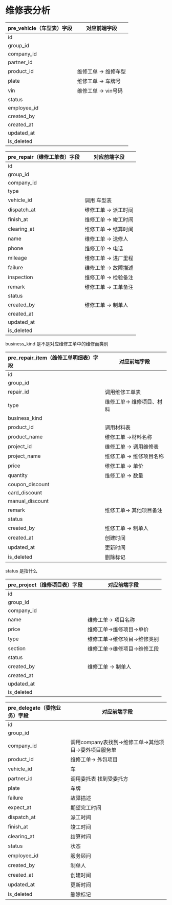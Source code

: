# 维修表分析
 

| pre_vehicle（车型表）字段    |  对应前端字段 |
| :------------------------ | ---------------- |
| id                        |                  |
| group_id                  |                  |
| company_id                |                  |
| partner_id                |                  |
| product_id                |维修工单 -> 维修车型 |
| plate                     |维修工单 -> 车牌号   |
| vin                       |维修工单 -> vin号码  |
| status                    |                  |
| employee_id               |                  |
|created_by                 |                  |
|created_at                 |                  |
|updated_at                 |                  |
|is_deleted                 |                  |




| pre_repair（维修工单表）字段 |  对应前端字段      |
| :------------------------ | ---------------- |
| id                        |                  |
| group_id                  |                  |
| company_id                |                  |
| type                      |                  |
| vehicle_id                |调用  车型表        |
| dispatch_at               |维修工单 -> 派工时间 |
| finish_at                 |维修工单 -> 竣工时间 |
| clearing_at               |维修工单 -> 结算时间 |
| name                      |维修工单 -> 送修人  |
| phone                     |维修工单 -> 电话    |
| mileage                   |维修工单 -> 进厂里程 |
| failure                   |维修工单 -> 故障描述 |
| inspection                |维修工单 -> 检验备注 |
| remark                    |维修工单 -> 工单备注 |
| status                    |                  |
| created_by                |维修工单 ->  制单人  |
| created_at                |                  |
| updated_at                |                  |
| is_deleted                |                  |


business_kind  是不是对应维修工单中的维修而类别


| pre_repair_item（维修工单明细表）字段 |  对应前端字段 |
| :------------------------ | ---------------- |
| id                        |                  |
| group_id                  |                  |
| repair_id                 |调用维修工单表       |
| type                      |维修工单-> 维修项目、材料|
| business_kind             |                   |
| product_id                |调用材料表           |
| product_name              |维修工单 ->材料名称  |
| project_id                |维修工单 -> 调用维修表 |
| project_name              |维修工单 -> 维修项目名称 |
| price                     |维修工单 -> 单价    |
| quantity                  |维修工单 -> 数量    |
| coupon_discount           |                  |
| card_discount             |                  |
| manual_discount           |                  |
| remark                    |维修工单-> 其他项目备注|
| status                    |                   |
| created_by                | 维修工单 ->  制单人 |
| created_at                |创建时间            |
| updated_at                |更新时间            |
| is_deleted                | 删除标记           |



 status 是指什么

| pre_project（维修项目表）字段 |  对应前端字段 |
| :------------------------ | ---------------- |
| id                        |                  |
| group_id                  |                  |
| company_id                |                  |
| name                      |维修工单-> 项目名称  |
| price                     |维修工单->维修项目->单价|
| type                      |维修工单->维修项目->维修类别|
| section                   |维修工单->维修项目->维修工段|
| status                    |                   |
| created_by                |维修工单 ->  制单人  |
| created_at                |                   |
| updated_at                |                   |
| is_deleted                |                   |
 



| pre_delegate（委拖业务）字段 |  对应前端字段 |
| :------------------------ | ---------------- |
| id                        |                  |
| group_id                  |                  |
| company_id       |调用company表找到->维修工单->其他项目->委外项目服务单|
| product_id                |维修工单-> 外包项目  |
| vehicle_id                |车 |
| partner_id                |调用委托表 找到受委托方 |
| plate                     |车牌                |
| failure                   |故障描述             |
| expect_at                 |期望完工时间          |
| dispatch_at               |派工时间             |
| finish_at                 |竣工时间             |
| clearing_at               |结算时间             |
| status                    |状态                |
| employee_id               |服务顾问            |
| created_by                |制单人              |
| created_at                |创建时间            |
| updated_at                |更新时间            |
| is_deleted                |删除标记            |
